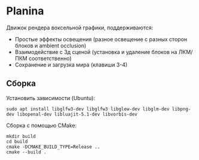 # Planina

Движок рендера воксельной графики, поддерживаются:
 - Простые эффекты освещения (разное освещение с разных сторон блоков и ambient occlusion)
 - Взаимодействие с 3д сценой (установка и удаление блоков на ЛКМ/ПКМ соответственно)
 - Сохранение и загрузка мира (клавиши 3-4)

## Сборка

Установить зависимости (Ubuntu):
```shell
sudo apt install libglfw3-dev libglfw3 libglew-dev libglm-dev libpng-dev libopenal-dev libluajit-5.1-dev libvorbis-dev
```

Сборка с помощью CMake:
```shell
mkdir build
cd build
cmake -DCMAKE_BUILD_TYPE=Release ..
cmake --build .
```


